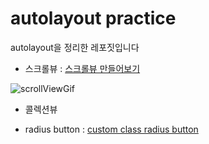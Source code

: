 # autolayout practice

autolayout을 정리한 레포짓입니다

- 스크롤뷰 : [스크롤뷰 만들어보기](https://velog.io/@iammiori/ios-autolayout-scroll-view)

![scrollViewGif](https://user-images.githubusercontent.com/46439995/103304352-c00cd080-4a4b-11eb-9948-7e62d1d09fcc.gif)

- 콜렉션뷰

- radius button : [custom class radius button](https://velog.io/@iammiori/ios-autolayout-radius-button)
